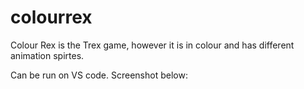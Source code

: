 # colourrex

Colour Rex is the Trex game, however it is in colour and has different animation spirtes.

Can be run on VS code. Screenshot below:
